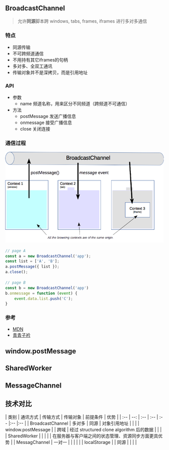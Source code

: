 ## BroadcastChannel
> 允许**同源**脚本跨 windows, tabs, frames, iframes 进行多对多通信

### 特点
- 同源传输
- 不可跨频道通信
- 不用持有其它iframes的句柄
- 多对多、全双工通讯
- 传输对象并不是深拷贝，而是引用地址

### API
- 参数
    - name 频道名称，用来区分不同频道（跨频道不可通信）
- 方法
    - postMessage 发送广播信息
    - onmessage 接受广播信息
    - close 关闭连接

### 通信过程
![BroadcastChannel](/resource/image/html/BroadcastChannel.png)

``` js
// page A
const a = new BroadcastChannel('app');
const list = ['A', 'B'];
a.postMessage({ list });
a.close();

// page B
const b = new BroadcastChannel('app')
b.onmessage = function (event) {
    event.data.list.push('C');
}
```

### 参考
- [MDN](https://developer.mozilla.org/en-US/docs/Web/API/Broadcast_Channel_API)
- [青青子衿](https://hexuanzhang.github.io/2018/03/02/BroadcastChannel/)

## window.postMessage

## SharedWorker

## MessageChannel

## 技术对比
| 类别 | 通讯方式 | 传输方式   | 传输对象 | 前提条件 | 优势 |
| :--  | --:     | :--    | :-- | :--  |:--  |:--  |
| BroadcastChannel  | 多对多 | 同源 | 对象引用地址 | | |
| window.postMessage  |  | 跨域 | 经过 structured clone algorithm 后的数据 | | |
| SharedWorker  |  |  |  | | 在服务器与客户端之间的状态管理、资源同步方面更具优势 |
| MessagChannel  | 一对一 |  |  | | |
| localStorage  |  | 同源 |  | | |

